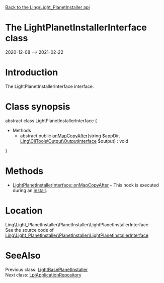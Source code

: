[Back to the Ling/Light_PlanetInstaller api](https://github.com/lingtalfi/Light_PlanetInstaller/blob/master/doc/api/Ling/Light_PlanetInstaller.md)



The LightPlanetInstallerInterface class
================
2020-12-08 --> 2021-02-22






Introduction
============

The LightPlanetInstallerInterface interface.



Class synopsis
==============


abstract class <span class="pl-k">LightPlanetInstallerInterface</span>  {

- Methods
    - abstract public [onMapCopyAfter](https://github.com/lingtalfi/Light_PlanetInstaller/blob/master/doc/api/Ling/Light_PlanetInstaller/PlanetInstaller/LightPlanetInstallerInterface/onMapCopyAfter.md)(string $appDir, [Ling\CliTools\Output\OutputInterface](https://github.com/lingtalfi/CliTools/blob/master/doc/api/Ling/CliTools/Output/OutputInterface.md) $output) : void

}






Methods
==============

- [LightPlanetInstallerInterface::onMapCopyAfter](https://github.com/lingtalfi/Light_PlanetInstaller/blob/master/doc/api/Ling/Light_PlanetInstaller/PlanetInstaller/LightPlanetInstallerInterface/onMapCopyAfter.md) &ndash; This hook is executed during an [install](https://github.com/lingtalfi/TheBar/blob/master/discussions/import-install.md#summary).





Location
=============
Ling\Light_PlanetInstaller\PlanetInstaller\LightPlanetInstallerInterface<br>
See the source code of [Ling\Light_PlanetInstaller\PlanetInstaller\LightPlanetInstallerInterface](https://github.com/lingtalfi/Light_PlanetInstaller/blob/master/PlanetInstaller/LightPlanetInstallerInterface.php)



SeeAlso
==============
Previous class: [LightBasePlanetInstaller](https://github.com/lingtalfi/Light_PlanetInstaller/blob/master/doc/api/Ling/Light_PlanetInstaller/PlanetInstaller/LightBasePlanetInstaller.md)<br>Next class: [LpiApplicationRepository](https://github.com/lingtalfi/Light_PlanetInstaller/blob/master/doc/api/Ling/Light_PlanetInstaller/Repository/LpiApplicationRepository.md)<br>
